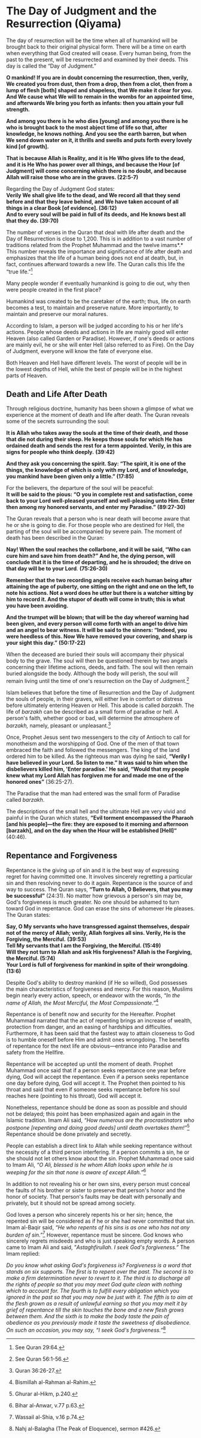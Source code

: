 The Day of Judgment and the Resurrection (Qiyama)
=================================================

The day of resurrection will be the time when all of humankind will be
brought back to their original physical form. There will be a time on
earth when everything that God created will cease. Every human being,
from the past to the present, will be resurrected and examined by their
deeds. This day is called the “Day of Judgment.”

**O mankind! If you are in doubt concerning the resurrection, then,
verily, We created you from dust, then from a drop, then from a clot,
then from a lump of flesh [both] shaped and shapeless, that We make it
clear for you. And We cause what We will to remain in the wombs for an
appointed time, and afterwards We bring you forth as infants: then you
attain your full strength.**

**And among you there is he who dies [young] and among you there is he
who is brought back** **to the most abject time of life so that, after
knowledge, he knows nothing. And you see the** **earth barren, but when
We send down water on it, it thrills and swells and puts forth every
lovely kind [of growth].**

**That is because Allah is Reality, and it is He Who gives life to the
dead, and it is He Who has power over all things, and because the Hour
[of Judgment] will come concerning which there is no doubt, and because
Allah will raise those who are in the graves. (22:5-7)**

Regarding the Day of Judgment God states:  
**Verily We shall give life to the dead, and We record all that they
send before and that they leave behind, and We have taken account of all
things in a clear Book [of evidence]. (36:12)**  
**And to every soul will be paid in full of its deeds, and He knows best
all that they do. (39:70)**

The number of verses in the Quran that deal with life after death and
the Day of Resurrection is close to 1,200. This is in addition to a vast
number of traditions related from the Prophet Muhammad and the twelve
imams*.* This number reveals the importance and significance of life
after death and emphasizes that the life of a human being does not end
at death, but, in fact, continues afterward towards a new life. The
Quran calls this life the “true life.”[^1]

Many people wonder if eventually humankind is going to die out, why then
were people created in the first place?

Humankind was created to be the caretaker of the earth; thus, life on
earth becomes a test, to maintain and preserve nature. More importantly,
to maintain and preserve our moral natures.

According to Islam, a person will be judged according to his or her
life's actions. People whose deeds and actions in life are mainly good
will enter Heaven (also called Garden or Paradise). However, if one's
deeds or actions are mainly evil, he or she will enter Hell (also
referred to as Fire). On the Day of Judgment, everyone will know the
fate of everyone else.

Both Heaven and Hell have different levels. The worst of people will be
in the lowest depths of Hell, while the best of people will be in the
highest parts of Heaven.

Death and Life After Death
--------------------------

Through religious doctrine, humanity has been shown a glimpse of what we
experience at the moment of death and life after death. The Quran
reveals some of the secrets surrounding the soul:

**It is Allah who takes away the souls at the time of their death, and
those that die not during their sleep. He keeps those souls for which He
has ordained death and sends the rest for a term appointed. Verily, in
this are signs for people who think deeply.** **(39:42)**

**And they ask you concerning the spirit. Say: “The spirit, it is one of
the things, the knowledge of which is only with my Lord, and of
knowledge, you mankind have been given only a little.” (17:85)**

For the believers, the departure of the soul will be peaceful:  
**It will be said to the pious: “O you in complete rest and
satisfaction, come back to your Lord well-pleased yourself and
well-pleasing unto Him. Enter then among my honored servants, and enter
my Paradise.”** **(89:27-30)**

The Quran reveals that a person who is near death will become aware that
he or she is going to die. For those people who are destined for Hell,
the parting of the soul will be accompanied by severe pain. The moment
of death has been described in the Quran:

**Nay! When the soul reaches the collarbone, and it will be said, “Who
can cure him and save him from death?” And he, the dying person, will
conclude that it is the time of departing, and he is shrouded; the drive
on that day will be to your Lord**. **(75:26-30)**

**Remember that the two recording angels receive each human being after
attaining the age of puberty, one sitting on the right and one on the
left, to note his actions. Not a word does he utter but there is a
watcher sitting by him to record it. And the stupor of death will come
in truth; this is what you have been avoiding.**

**And the trumpet will be blown; that will be the day whereof warning
had been given, and every person will come forth with an angel to drive
him and an angel to bear witness. It will be said to the sinners:
“Indeed, you were heedless of this. Now We have removed your covering,
and sharp is your sight this day.”** **(50:17-22)**

When the deceased are buried their souls will accompany their physical
body to the grave. The soul will then be questioned therein by two
angels concerning their lifetime actions, deeds, and faith. The soul
will then remain buried alongside the body. Although the body will
perish, the soul will remain living until the time of one's resurrection
on the Day of Judgment.[^2]

Islam believes that before the time of Resurrection and the Day of
Judgment the souls of people, in their graves, will either live in
comfort or distress before ultimately entering Heaven or Hell. This
abode is called *barzakh*. The life of *barzakh* can be described as a
small form of paradise or hell. A person's faith, whether good or bad,
will determine the atmosphere of *barzakh,* namely, pleasant or
unpleasant.[^3]

Once, Prophet Jesus sent two messengers to the city of Antioch to call
for monotheism and the worshipping of God. One of the men of that town
embraced the faith and followed the messengers. The king of the land
ordered him to be killed. As the righteous man was dying he said,
**“Verily I have believed in your Lord. So listen to me.” It was said to
him when the disbelievers killed him, 'Enter paradise.' He said, “Would
that my people knew what my Lord Allah has forgiven me for and made me
one of the honored ones”** (36:25-27).

The Paradise that the man had entered was the small form of Paradise
called *barzakh*.

The descriptions of the small hell and the ultimate Hell are very vivid
and painful in the Quran which states, **“Evil torment encompassed the
Pharaoh [and his people]—the fire: they are exposed to it morning and
afternoon [barzakh], and on the day when the Hour will be established
[Hell]“** (40:46).

Repentance and Forgiveness
--------------------------

Repentance is the giving up of sin and it is the best way of expressing
regret for having committed one. It involves sincerely regretting a
particular sin and then resolving never to do it again. Repentance is
the source of and way to success. The Quran says, **“Turn to Allah, O
Believers,** **that you may be successful”** (24:31). No matter how
grievous a person's sin may be, God's forgiveness is much greater. No
one should be ashamed to turn toward God in repentance. God can erase
the sins of whomever He pleases. The Quran states:

**Say, O My servants who have transgressed against themselves, despair
not of the mercy of Allah; verily, Allah forgives all sins. Verily, He
is the Forgiving, the Merciful.** **(39:53)**  
**Tell My servants that I am the Forgiving, the Merciful. (15:49)**  
**Will they not turn to Allah and ask His forgiveness? Allah is the
Forgiving, the Merciful. (5:74)**  
**Your Lord is full of forgiveness for mankind in spite of their
wrongdoing**. **(13:6)**

Despite God's ability to destroy mankind (if He so willed), God
possesses the main characteristics of forgiveness and mercy. For this
reason, Muslims begin nearly every action, speech, or endeavor with the
words, *“In the name of Allah, the Most Merciful, the Most
Compassionate.”*[^4]

Repentance is of benefit now and security for the Hereafter. Prophet
Muhammad narrated that the act of repenting brings an increase of
wealth, protection from danger, and an easing of hardships and
difficulties. Furthermore, it has been said that the fastest way to
attain closeness to God is to humble oneself before Him and admit ones
wrongdoing. The benefits of repentance for the next life are
obvious—entrance into Paradise and safety from the Hellfire.

Repentance will be accepted up until the moment of death. Prophet
Muhammad once said that if a person seeks repentance one year before
dying, God will accept the repentance. Even if a person seeks repentance
one day before dying, God will accept it. The Prophet then pointed to
his throat and said that even if someone seeks repentance before his
soul reaches here (pointing to his throat), God will accept it.

Nonetheless, repentance should be done as soon as possible and should
not be delayed; this point has been emphasized again and again in the
Islamic tradition. Imam Ali said, *“How numerous are the procrastinators
who postpone [repenting and doing good deeds] until death overtakes
them!”*[^5]  
 Repentance should be done privately and secretly.

People can establish a direct link to Allah while seeking repentance
without the necessity of a third person interfering. If a person commits
a sin, he or she should not let others know about the sin. Prophet
Muhammad once said to Imam Ali, *“O* *Ali, blessed is he whom Allah
looks upon while he is weeping for the sin that none is aware of except
Allah.”*[^6]

In addition to not revealing his or her own sins, every person must
conceal the faults of his brother or sister to preserve that person's
honor and the honor of society. That person's faults may be dealt with
personally and privately, but it should not be spread among society.

God loves a person who sincerely repents his or her sin; hence, the
repented sin will be considered as if he or she had never committed that
sin. Imam al-Baqir said, *“He who repents of his sins is as one who has
not any burden of sin.”*[^7] However, repentance must be sincere. God
knows who sincerely regrets misdeeds and who is just speaking empty
words. A person came to Imam Ali and said, ”*Astaghfirullah.* *I seek
God's forgiveness.”* The Imam replied:

*Do you know what asking God's forgiveness is? Forgiveness is a word
that stands on six supports. The first is to repent over the past. The
second is to make a firm determination never to revert to it. The third
is to discharge all the rights of people so that you may meet God quite
clean with nothing which to account for. The fourth is to fulfill every
obligation which you ignored in the past so that you may now be just
with it. The fifth is to aim at the flesh grown as a result of unlawful
earning so that you may melt it by grief of repentance till the skin
touches the bone and a new flesh grows between them. And the sixth is to
make the body taste the pain of obedience as you previously made it
taste the sweetness of disobedience. On such an occasion, you may say,
“I seek God's forgiveness.”*[^8]

[^1]: See Quran 29:64.

[^2]: See Quran 56:1-56.

[^3]: Quran 36:26-27.

[^4]: Bismillah al-Rahman al-Rahim.

[^5]: Ghurar al-Hikm, p.240.

[^6]: Bihar al-Anwar, v.77 p.63.

[^7]: Wassail al-Shia, v.16 p.74.

[^8]: Nahj al-Balagha (The Peak of Eloquence), sermon \#426.


